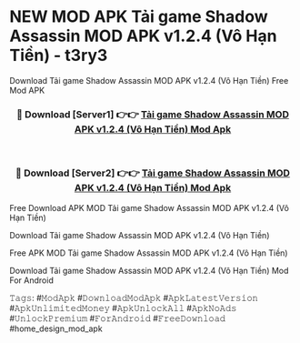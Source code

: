 # NEW MOD APK Tải game Shadow Assassin MOD APK v1.2.4 (Vô Hạn Tiền) - t3ry3
Download Tải game Shadow Assassin MOD APK v1.2.4 (Vô Hạn Tiền) Free Mod APK

<div align="center">
<h3>🔴 Download [Server1] 👉👉 <a href="https://apk-comot.site?title=Tải_game_Shadow_Assassin_MOD_APK_v1.2.4_(Vô_Hạn_Tiền)">Tải game Shadow Assassin MOD APK v1.2.4 (Vô Hạn Tiền) Mod Apk</a></h3><br>

<h3>🔴 Download [Server2] 👉👉 <a href="https://apk-comot.site?title=Tải_game_Shadow_Assassin_MOD_APK_v1.2.4_(Vô_Hạn_Tiền)">Tải game Shadow Assassin MOD APK v1.2.4 (Vô Hạn Tiền) Mod Apk</a></h3>
</div>


Free Download APK MOD Tải game Shadow Assassin MOD APK v1.2.4 (Vô Hạn Tiền)

Download Tải game Shadow Assassin MOD APK v1.2.4 (Vô Hạn Tiền) 

Free APK MOD Tải game Shadow Assassin MOD APK v1.2.4 (Vô Hạn Tiền) 

Download Tải game Shadow Assassin MOD APK v1.2.4 (Vô Hạn Tiền) Mod For Android

𝚃𝚊𝚐𝚜: #𝙼𝚘𝚍𝙰𝚙𝚔 #𝙳𝚘𝚠𝚗𝚕𝚘𝚊𝚍𝙼𝚘𝚍𝙰𝚙𝚔 #𝙰𝚙𝚔𝙻𝚊𝚝𝚎𝚜𝚝𝚅𝚎𝚛𝚜𝚒𝚘𝚗 #𝙰𝚙𝚔𝚄𝚗𝚕𝚒𝚖𝚒𝚝𝚎𝚍𝙼𝚘𝚗𝚎𝚢 #𝙰𝚙𝚔𝚄𝚗𝚕𝚘𝚌𝚔𝙰𝚕𝚕 #𝙰𝚙𝚔𝙽𝚘𝙰𝚍𝚜 #𝚄𝚗𝚕𝚘𝚌𝚔𝙿𝚛𝚎𝚖𝚒𝚞𝚖 #𝙵𝚘𝚛𝙰𝚗𝚍𝚛𝚘𝚒𝚍 #𝙵𝚛𝚎𝚎𝙳𝚘𝚠𝚗𝚕𝚘𝚊𝚍 #home_design_mod_apk